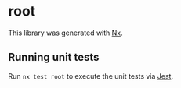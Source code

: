 # root

This library was generated with [Nx](https://nx.dev).

## Running unit tests

Run `nx test root` to execute the unit tests via [Jest](https://jestjs.io).
